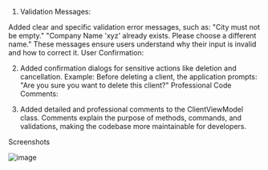 1. Validation Messages:

Added clear and specific validation error messages, such as:
"City must not be empty."
"Company Name 'xyz' already exists. Please choose a different name."
These messages ensure users understand why their input is invalid and how to correct it.
User Confirmation:

2. Added confirmation dialogs for sensitive actions like deletion and cancellation.
Example: Before deleting a client, the application prompts:
"Are you sure you want to delete this client?"
Professional Code Comments:

3. Added detailed and professional comments to the ClientViewModel class.
Comments explain the purpose of methods, commands, and validations, making the codebase more maintainable for developers.

Screenshots

![image](https://github.com/user-attachments/assets/155eb1b4-18e8-414d-8ce3-ef5453bc4f4b)

